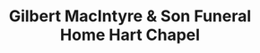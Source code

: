 ---
title: "Gilbert MacIntyre & Son Funeral Home Hart Chapel"
url: /guelph/gilbert-macintyre-und-son-funeral-home-hart-chapel/
shop: Bestattungen
---